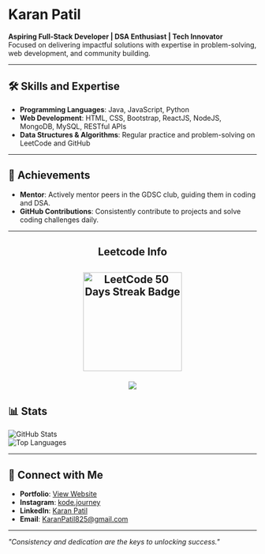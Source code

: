 # Karan Patil  

**Aspiring Full-Stack Developer | DSA Enthusiast | Tech Innovator**  
Focused on delivering impactful solutions with expertise in problem-solving, web development, and community building.

---

## 🛠️ Skills and Expertise  

- **Programming Languages**: Java, JavaScript, Python  
- **Web Development**: HTML, CSS, Bootstrap, ReactJS, NodeJS, MongoDB, MySQL, RESTful APIs  
- **Data Structures & Algorithms**: Regular practice and problem-solving on LeetCode and GitHub  

---

## 🌟 Achievements  

- **Mentor**: Actively mentor peers in the GDSC club, guiding them in coding and DSA.  
- **GitHub Contributions**: Consistently contribute to projects and solve coding challenges daily.  

---
<h2 align="center">Leetcode Info<h2>  
<p align="center">
 <a href="https://leetcode.com/karanpatil01/" target="_blank">
  <img align="center" src="https://assets.leetcode.com/static_assets/marketing/2024-50.gif" alt="LeetCode 50 Days Streak Badge" height="200" width="200" />
</a>

</p>
<p align="center">
  
  <img  align=top flex-grow=1 src="https://leetcard.jacoblin.cool/karanpatil01?theme=dark&font=Nunito&ext=heatmap" />  
</p>


## 📊 Stats  
  
![GitHub Stats](https://github-readme-stats.vercel.app/api?username=karanpatill&show_icons=true&theme=radical)  
![Top Languages](https://github-readme-stats.vercel.app/api/top-langs/?username=karanpatill&layout=compact&theme=radical)  



---

## 🤝 Connect with Me  

- **Portfolio**: [View Website]( https://karanpatill.github.io/portfolio-Website/)  
- **Instagram**: [kode.journey](https://instagram.com/kode.journey)  
- **LinkedIn**: [Karan Patil](https://www.linkedin.com/in/karan-patill)  
- **Email**: [KaranPatil825@gmail.com](mailto:KaranPatil825@gmail.com)  

---

*"Consistency and dedication are the keys to unlocking success."*
